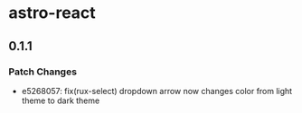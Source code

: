 # astro-react

## 0.1.1

### Patch Changes

- e5268057: fix(rux-select) dropdown arrow now changes color from light theme to dark theme
